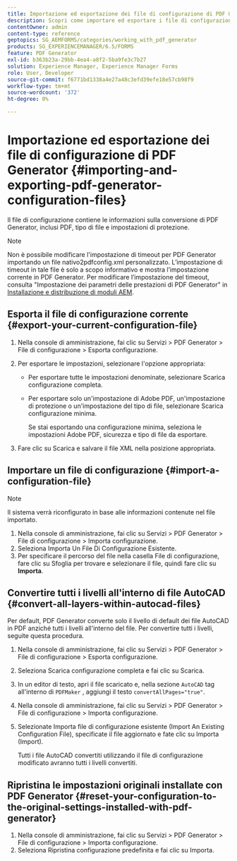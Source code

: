 ```yaml
---
title: Importazione ed esportazione dei file di configurazione di PDF Generator
description: Scopri come importare ed esportare i file di configurazione di PDF Generator.
contentOwner: admin
content-type: reference
geptopics: SG_AEMFORMS/categories/working_with_pdf_generator
products: SG_EXPERIENCEMANAGER/6.5/FORMS
feature: PDF Generator
exl-id: b363b23a-29bb-4ea4-a8f2-5ba9fe3c7b27
solution: Experience Manager, Experience Manager Forms
role: User, Developer
source-git-commit: f6771bd1338a4e27a48c3efd39efe18e57cb98f9
workflow-type: tm+mt
source-wordcount: '372'
ht-degree: 0%

---
```


# Importazione ed esportazione dei file di configurazione di PDF Generator {#importing-and-exporting-pdf-generator-configuration-files}

Il file di configurazione contiene le informazioni sulla conversione di PDF Generator, inclusi PDF, tipo di file e impostazioni di protezione.

>[!NOTE]
>
>Non è possibile modificare l&#39;impostazione di timeout per PDF Generator importando un file nativo2pdfconfig.xml personalizzato. L’impostazione di timeout in tale file è solo a scopo informativo e mostra l’impostazione corrente in PDF Generator. Per modificare l’impostazione del timeout, consulta &quot;Impostazione dei parametri delle prestazioni di PDF Generator&quot; in [Installazione e distribuzione di moduli AEM](https://www.adobe.com/go/learn_aemforms_installJBoss_63).

## Esporta il file di configurazione corrente {#export-your-current-configuration-file}

1. Nella console di amministrazione, fai clic su Servizi > PDF Generator > File di configurazione > Esporta configurazione.
1. Per esportare le impostazioni, selezionare l&#39;opzione appropriata:

   * Per esportare tutte le impostazioni denominate, selezionare Scarica configurazione completa.
   * Per esportare solo un&#39;impostazione di Adobe PDF, un&#39;impostazione di protezione o un&#39;impostazione del tipo di file, selezionare Scarica configurazione minima.

     Se stai esportando una configurazione minima, seleziona le impostazioni Adobe PDF, sicurezza e tipo di file da esportare.

1. Fare clic su Scarica e salvare il file XML nella posizione appropriata.

## Importare un file di configurazione {#import-a-configuration-file}

>[!NOTE]
>
>Il sistema verrà riconfigurato in base alle informazioni contenute nel file importato.

1. Nella console di amministrazione, fai clic su Servizi > PDF Generator > File di configurazione > Importa configurazione.
1. Seleziona Importa Un File Di Configurazione Esistente.
1. Per specificare il percorso del file nella casella File di configurazione, fare clic su Sfoglia per trovare e selezionare il file, quindi fare clic su **Importa**.

## Convertire tutti i livelli all&#39;interno di file AutoCAD {#convert-all-layers-within-autocad-files}

Per default, PDF Generator converte solo il livello di default dei file AutoCAD in PDF anziché tutti i livelli all&#39;interno del file. Per convertire tutti i livelli, seguite questa procedura.

1. Nella console di amministrazione, fai clic su Servizi > PDF Generator > File di configurazione > Esporta configurazione.
1. Seleziona Scarica configurazione completa e fai clic su Scarica.
1. In un editor di testo, apri il file scaricato e, nella sezione `AutoCAD` tag all&#39;interno di `PDFMaker` , aggiungi il testo `convertAllPages="true"`.
1. Nella console di amministrazione, fai clic su Servizi > PDF Generator > File di configurazione > Importa configurazione.
1. Selezionate Importa file di configurazione esistente (Import An Existing Configuration File), specificate il file aggiornato e fate clic su Importa (Import).

   Tutti i file AutoCAD convertiti utilizzando il file di configurazione modificato avranno tutti i livelli convertiti.

## Ripristina le impostazioni originali installate con PDF Generator {#reset-your-configuration-to-the-original-settings-installed-with-pdf-generator}

1. Nella console di amministrazione, fai clic su Servizi > PDF Generator > File di configurazione > Importa configurazione.
1. Seleziona Ripristina configurazione predefinita e fai clic su Importa.
